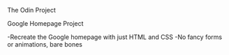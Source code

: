 The Odin Project 

Google Homepage Project

-Recreate the Google homepage with just HTML and CSS 
-No fancy forms or animations, bare bones 
